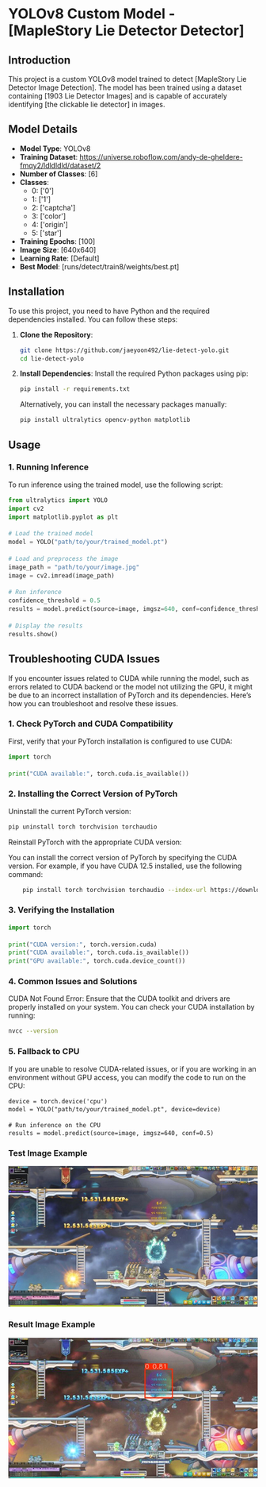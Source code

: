 # YOLOv8 Custom Model - [MapleStory Lie Detector Detector]

## Introduction

This project is a custom YOLOv8 model trained to detect [MapleStory Lie Detector Image Detection]. The model has been trained using a dataset containing [1903 Lie Detector Images] and is capable of accurately identifying [the clickable lie detector] in images.

## Model Details

- **Model Type**: YOLOv8
- **Training Dataset**: https://universe.roboflow.com/andy-de-gheldere-fmqy2/ldldldld/dataset/2
- **Number of Classes**: [6]
- **Classes**: 
  - 0: ['0']
  - 1: ['1']
  - 2: ['captcha']
  - 3: ['color']
  - 4: ['origin']
  - 5: ['star']
- **Training Epochs**: [100]
- **Image Size**: [640x640]
- **Learning Rate**: [Default]
- **Best Model**: [runs/detect/train8/weights/best.pt]

## Installation

To use this project, you need to have Python and the required dependencies installed. You can follow these steps:

1. **Clone the Repository**:
    ```bash
    git clone https://github.com/jaeyoon492/lie-detect-yolo.git
    cd lie-detect-yolo
    ```

2. **Install Dependencies**:
    Install the required Python packages using pip:
    ```bash
    pip install -r requirements.txt
    ```

    Alternatively, you can install the necessary packages manually:
    ```bash
    pip install ultralytics opencv-python matplotlib
    ```


## Usage

### 1. Running Inference

To run inference using the trained model, use the following script:

```python
from ultralytics import YOLO
import cv2
import matplotlib.pyplot as plt

# Load the trained model
model = YOLO("path/to/your/trained_model.pt")

# Load and preprocess the image
image_path = "path/to/your/image.jpg"
image = cv2.imread(image_path)

# Run inference
confidence_threshold = 0.5
results = model.predict(source=image, imgsz=640, conf=confidence_threshold)

# Display the results
results.show()
```

## Troubleshooting CUDA Issues

If you encounter issues related to CUDA while running the model, such as errors related to CUDA backend or the model not utilizing the GPU, it might be due to an incorrect installation of PyTorch and its dependencies. Here’s how you can troubleshoot and resolve these issues.

### 1. Check PyTorch and CUDA Compatibility

First, verify that your PyTorch installation is configured to use CUDA:

```python
import torch

print("CUDA available:", torch.cuda.is_available())
```

### 2. Installing the Correct Version of PyTorch

Uninstall the current PyTorch version:
```bash
pip uninstall torch torchvision torchaudio
```

Reinstall PyTorch with the appropriate CUDA version:

You can install the correct version of PyTorch by specifying the CUDA version. For example, if you have CUDA 12.5 installed, use the following command:

```bash
    pip install torch torchvision torchaudio --index-url https://download.pytorch.org/whl/cu124
```

### 3. Verifying the Installation

```python
import torch

print("CUDA version:", torch.version.cuda)
print("CUDA available:", torch.cuda.is_available())
print("GPU available:", torch.cuda.device_count())
```

### 4. Common Issues and Solutions
CUDA Not Found Error: Ensure that the CUDA toolkit and drivers are properly installed on your system. You can check your CUDA installation by running:
```bash
nvcc --version
```

### 5. Fallback to CPU
If you are unable to resolve CUDA-related issues, or if you are working in an environment without GPU access, you can modify the code to run on the CPU:

```pycon
device = torch.device('cpu')
model = YOLO("path/to/your/trained_model.pt", device=device)

# Run inference on the CPU
results = model.predict(source=image, imgsz=640, conf=0.5)
```

### Test Image Example
<img src="test-images/click5.jpg">

### Result Image Example
<img src="detected-images/click5.jpg">